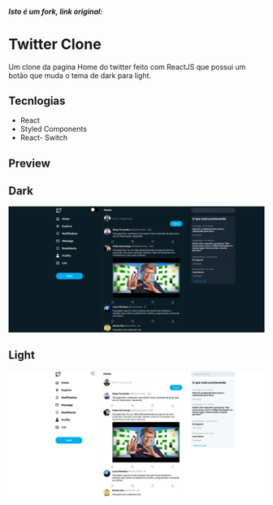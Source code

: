 ##### Isto é um fork, link original: <a href="https://github.com/gabriel-skinny/twitter-clone"></a>
# Twitter Clone

  Um clone da pagina Home do twitter feito com ReactJS que possui um botão que muda o tema de dark para light. 
  
## Tecnlogias

  - React
  - Styled Components
  - React- Switch

## Preview

  ## Dark

  <img src="./assets/Preview.png" alt="preview">


  ## Light


  <img src="./assets/Preview2.png" alt="preview">
